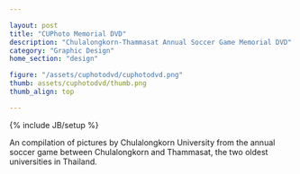 ```yaml
---

layout: post
title: "CUPhoto Memorial DVD"
description: "Chulalongkorn-Thammasat Annual Soccer Game Memorial DVD"
category: "Graphic Design"
home_section: "design"

figure: "/assets/cuphotodvd/cuphotodvd.png"
thumb: assets/cuphotodvd/thumb.png
thumb_align: top

---
```

{% include JB/setup %}

An compilation of pictures by Chulalongkorn University from the annual soccer game between Chulalongkorn and Thammasat, the two oldest universities in Thailand.